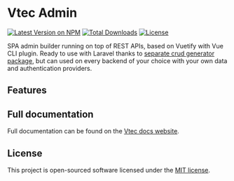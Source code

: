 # Vtec Admin

[![Latest Version on NPM](https://img.shields.io/npm/v/vtec-admin.svg?style=flat-square)](https://www.npmjs.com/package/vtec-admin)
[![Total Downloads](https://img.shields.io/npm/dt/vtec-admin.svg?style=flat-square)](https://www.npmjs.com/package/vtec-admin)
[![License](https://img.shields.io/npm/dt/vtec-admin.svg?style=flat-square)](https://www.npmjs.com/package/vtec-admin)

SPA admin builder running on top of REST APIs, based on Vuetify with Vue CLI plugin. Ready to use with Laravel thanks to [separate crud generator package](https://github.com/adr1enbe4udou1n/vtec-crud), but can used on every backend of your choice with your own data and authentication providers.

## Features

## Full documentation

Full documentation can be found on the [Vtec docs website](https://vtec.okami101.io).

## License

This project is open-sourced software licensed under the [MIT license](https://adr1enbe4udou1n.mit-license.org).
